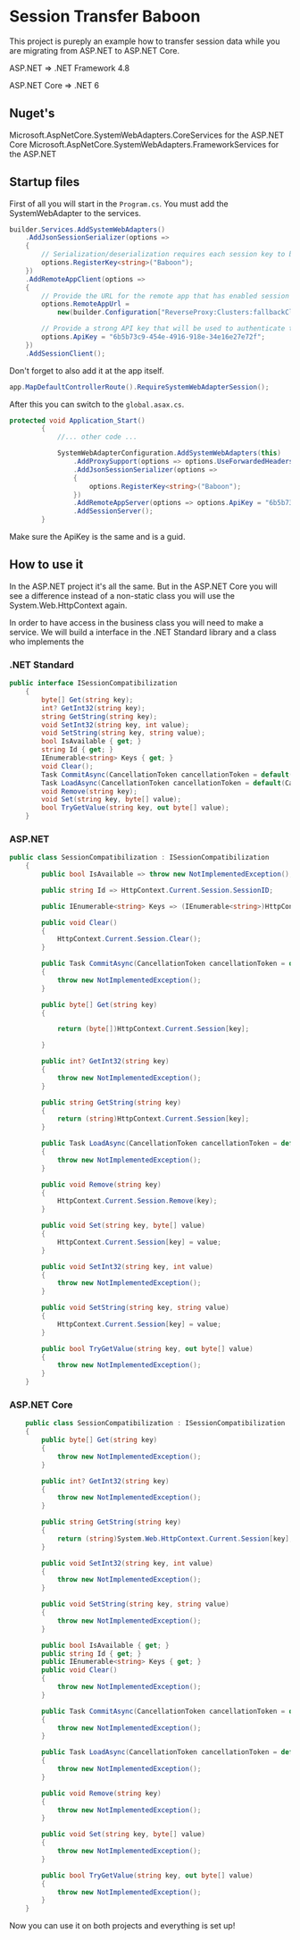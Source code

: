 # Session Transfer Baboon

This project is pureply an example how to transfer session data while you are migrating from ASP.NET to ASP.NET Core.

ASP.NET => .NET Framework 4.8

ASP.NET Core => .NET 6

## Nuget's

Microsoft.AspNetCore.SystemWebAdapters.CoreServices for the ASP.NET Core
Microsoft.AspNetCore.SystemWebAdapters.FrameworkServices for the ASP.NET

## Startup files

First of all you will start in the `Program.cs`. You must add the SystemWebAdapter to the services.

```csharp
builder.Services.AddSystemWebAdapters()
    .AddJsonSessionSerializer(options =>
    {
        // Serialization/deserialization requires each session key to be registered to a type
        options.RegisterKey<string>("Baboon");
    })
    .AddRemoteAppClient(options =>
    {
        // Provide the URL for the remote app that has enabled session querying
        options.RemoteAppUrl =
            new(builder.Configuration["ReverseProxy:Clusters:fallbackCluster:Destinations:fallbackApp:Address"]);

        // Provide a strong API key that will be used to authenticate the request on the remote app for querying the session
        options.ApiKey = "6b5b73c9-454e-4916-918e-34e16e27e72f";
    })
    .AddSessionClient();
```

Don't forget to also add it at the app itself.

```csharp
app.MapDefaultControllerRoute().RequireSystemWebAdapterSession();
```

After this you can switch to the `global.asax.cs`.

```csharp
protected void Application_Start()
        {
            //... other code ...

            SystemWebAdapterConfiguration.AddSystemWebAdapters(this)
                .AddProxySupport(options => options.UseForwardedHeaders = true)
                .AddJsonSessionSerializer(options =>
                {
                    options.RegisterKey<string>("Baboon");
                })
                .AddRemoteAppServer(options => options.ApiKey = "6b5b73c9-454e-4916-918e-34e16e27e72f")
                .AddSessionServer();
        }
```

Make sure the ApiKey is the same and is a guid.

## How to use it

In the ASP.NET project it's all the same. But in the ASP.NET Core you will see a difference instead of a non-static class you will use the System.Web.HttpContext again.

In order to have access in the business class you will need to make a service. We will build a interface in the .NET Standard library and a class who implements the  

### .NET Standard
```csharp
public interface ISessionCompatibilization
    {
        byte[] Get(string key);
        int? GetInt32(string key);
        string GetString(string key);
        void SetInt32(string key, int value);
        void SetString(string key, string value);
        bool IsAvailable { get; }
        string Id { get; }
        IEnumerable<string> Keys { get; }
        void Clear();
        Task CommitAsync(CancellationToken cancellationToken = default(CancellationToken));
        Task LoadAsync(CancellationToken cancellationToken = default(CancellationToken));
        void Remove(string key);
        void Set(string key, byte[] value);
        bool TryGetValue(string key, out byte[] value);
    }
```

### ASP.NET
```csharp
public class SessionCompatibilization : ISessionCompatibilization
    {
        public bool IsAvailable => throw new NotImplementedException();

        public string Id => HttpContext.Current.Session.SessionID;

        public IEnumerable<string> Keys => (IEnumerable<string>)HttpContext.Current.Session.Keys;

        public void Clear()
        {
            HttpContext.Current.Session.Clear();
        }

        public Task CommitAsync(CancellationToken cancellationToken = default(CancellationToken))
        {
            throw new NotImplementedException();
        }

        public byte[] Get(string key)
        {

            return (byte[])HttpContext.Current.Session[key];

        }

        public int? GetInt32(string key)
        {
            throw new NotImplementedException();
        }

        public string GetString(string key)
        {
            return (string)HttpContext.Current.Session[key];
        }

        public Task LoadAsync(CancellationToken cancellationToken = default(CancellationToken))
        {
            throw new NotImplementedException();
        }

        public void Remove(string key)
        {
            HttpContext.Current.Session.Remove(key);
        }

        public void Set(string key, byte[] value)
        {
            HttpContext.Current.Session[key] = value;
        }

        public void SetInt32(string key, int value)
        {
            throw new NotImplementedException();
        }

        public void SetString(string key, string value)
        {
            HttpContext.Current.Session[key] = value;
        }

        public bool TryGetValue(string key, out byte[] value)
        {
            throw new NotImplementedException();
        }
    }
```

### ASP.NET Core
```csharp
    public class SessionCompatibilization : ISessionCompatibilization
    {
        public byte[] Get(string key)
        {
            throw new NotImplementedException();
        }

        public int? GetInt32(string key)
        {
            throw new NotImplementedException();
        }

        public string GetString(string key)
        {
            return (string)System.Web.HttpContext.Current.Session[key];
        }

        public void SetInt32(string key, int value)
        {
            throw new NotImplementedException();
        }

        public void SetString(string key, string value)
        {
            throw new NotImplementedException();
        }

        public bool IsAvailable { get; }
        public string Id { get; }
        public IEnumerable<string> Keys { get; }
        public void Clear()
        {
            throw new NotImplementedException();
        }

        public Task CommitAsync(CancellationToken cancellationToken = default(CancellationToken))
        {
            throw new NotImplementedException();
        }

        public Task LoadAsync(CancellationToken cancellationToken = default(CancellationToken))
        {
            throw new NotImplementedException();
        }

        public void Remove(string key)
        {
            throw new NotImplementedException();
        }

        public void Set(string key, byte[] value)
        {
            throw new NotImplementedException();
        }

        public bool TryGetValue(string key, out byte[] value)
        {
            throw new NotImplementedException();
        }
    }
```

Now you can use it on both projects and everything is set up!
